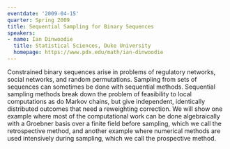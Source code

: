 ```yaml
---
eventdate: '2009-04-15'
quarter: Spring 2009
title: Sequential Sampling for Binary Sequences
speakers:
- name: Ian Dinwoodie
  title: Statistical Sciences, Duke University
  homepage: https://www.pdx.edu/math/ian-dinwoodie
---
```

Constrained binary sequences arise in problems of regulatory networks, social networks, and random permutations. Sampling from sets of sequences can sometimes be done with sequential methods. Sequential sampling methods break down the problem of feasibility to local computations as do Markov chains, but give independent, identically distributed outcomes that need a reweighting correction. We will show one example where most of the computational work can be done algebraically with a Groebner basis over a finite field before sampling, which we call the retrospective method, and another example where numerical methods are used intensively during sampling, which we call the prospective method.